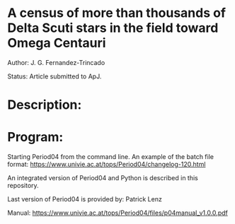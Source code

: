 A census of more than thousands of Delta Scuti stars in the field toward Omega Centauri
=======================================================================================

Author: J. G. Fernandez-Trincado

Status: Article submitted to ApJ. 

Description:
============







Program:
============

Starting Period04 from the command line. An example of the batch file format: https://www.univie.ac.at/tops/Period04/changelog-120.html

An integrated version of Period04 and Python is described in this repository.

Last version of Period04 is provided by: Patrick Lenz

Manual: https://www.univie.ac.at/tops/Period04/files/p04manual_v1.0.0.pdf

